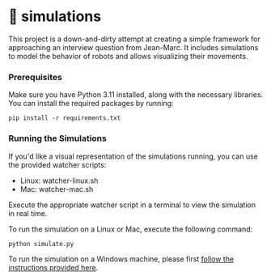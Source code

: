 # 🤖 simulations

This project is a down-and-dirty attempt at creating a simple framework for
approaching an interview question from Jean-Marc. It includes simulations to
model the behavior of robots and allows visualizing their movements.

### Prerequisites

Make sure you have Python 3.11 installed, along with the necessary libraries.
You can install the required packages by running:

``` pip install -r requirements.txt ```

### Running the Simulations

If you'd like a visual representation of the simulations running, you can use
the provided watcher scripts:
- Linux: watcher-linux.sh
- Mac: watcher-mac.sh

Execute the appropriate watcher script in a terminal to view the simulation in
real time.

To run the simulation on a Linux or Mac, execute the following command:

``` python simulate.py ```

To run the simulation on a Windows machine, please first [follow the
instructions provided here](https://system76.com/).
